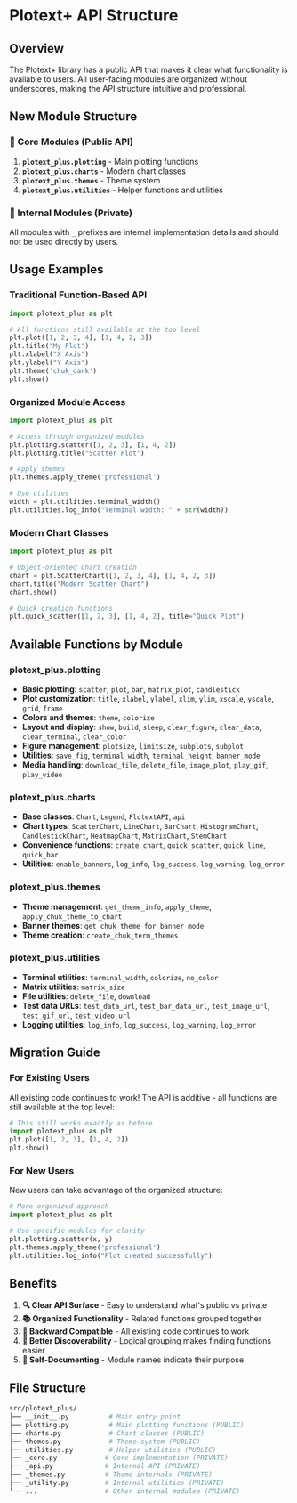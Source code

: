 # Plotext+ API Structure

## Overview

The Plotext+ library has a public API that makes it clear what functionality is available to users. All user-facing modules are organized without underscores, making the API structure intuitive and professional.

## New Module Structure

### 🎯 Core Modules (Public API)

1. **`plotext_plus.plotting`** - Main plotting functions
2. **`plotext_plus.charts`** - Modern chart classes  
3. **`plotext_plus.themes`** - Theme system
4. **`plotext_plus.utilities`** - Helper functions and utilities

### 📁 Internal Modules (Private)

All modules with `_` prefixes are internal implementation details and should not be used directly by users.

## Usage Examples

### Traditional Function-Based API

```python
import plotext_plus as plt

# All functions still available at the top level
plt.plot([1, 2, 3, 4], [1, 4, 2, 3])
plt.title("My Plot")
plt.xlabel("X Axis")
plt.ylabel("Y Axis")  
plt.theme('chuk_dark')
plt.show()
```

### Organized Module Access

```python
import plotext_plus as plt

# Access through organized modules
plt.plotting.scatter([1, 2, 3], [1, 4, 2])
plt.plotting.title("Scatter Plot")

# Apply themes
plt.themes.apply_theme('professional')

# Use utilities
width = plt.utilities.terminal_width()
plt.utilities.log_info("Terminal width: " + str(width))
```

### Modern Chart Classes

```python
import plotext_plus as plt

# Object-oriented chart creation
chart = plt.ScatterChart([1, 2, 3, 4], [1, 4, 2, 3])
chart.title("Modern Scatter Chart")
chart.show()

# Quick creation functions
plt.quick_scatter([1, 2, 3], [1, 4, 2], title="Quick Plot")
```

## Available Functions by Module

### plotext_plus.plotting

- **Basic plotting**: `scatter`, `plot`, `bar`, `matrix_plot`, `candlestick`
- **Plot customization**: `title`, `xlabel`, `ylabel`, `xlim`, `ylim`, `xscale`, `yscale`, `grid`, `frame`
- **Colors and themes**: `theme`, `colorize`
- **Layout and display**: `show`, `build`, `sleep`, `clear_figure`, `clear_data`, `clear_terminal`, `clear_color`
- **Figure management**: `plotsize`, `limitsize`, `subplots`, `subplot`
- **Utilities**: `save_fig`, `terminal_width`, `terminal_height`, `banner_mode`
- **Media handling**: `download_file`, `delete_file`, `image_plot`, `play_gif`, `play_video`

### plotext_plus.charts  

- **Base classes**: `Chart`, `Legend`, `PlotextAPI`, `api`
- **Chart types**: `ScatterChart`, `LineChart`, `BarChart`, `HistogramChart`, `CandlestickChart`, `HeatmapChart`, `MatrixChart`, `StemChart`
- **Convenience functions**: `create_chart`, `quick_scatter`, `quick_line`, `quick_bar`
- **Utilities**: `enable_banners`, `log_info`, `log_success`, `log_warning`, `log_error`

### plotext_plus.themes

- **Theme management**: `get_theme_info`, `apply_theme`, `apply_chuk_theme_to_chart`
- **Banner themes**: `get_chuk_theme_for_banner_mode`
- **Theme creation**: `create_chuk_term_themes`

### plotext_plus.utilities

- **Terminal utilities**: `terminal_width`, `colorize`, `no_color`
- **Matrix utilities**: `matrix_size`
- **File utilities**: `delete_file`, `download`
- **Test data URLs**: `test_data_url`, `test_bar_data_url`, `test_image_url`, `test_gif_url`, `test_video_url`
- **Logging utilities**: `log_info`, `log_success`, `log_warning`, `log_error`

## Migration Guide

### For Existing Users

All existing code continues to work! The API is additive - all functions are still available at the top level:

```python
# This still works exactly as before
import plotext_plus as plt
plt.plot([1, 2, 3], [1, 4, 2])
plt.show()
```

### For New Users

New users can take advantage of the organized structure:

```python
# More organized approach
import plotext_plus as plt

# Use specific modules for clarity
plt.plotting.scatter(x, y)
plt.themes.apply_theme('professional')
plt.utilities.log_info("Plot created successfully")
```

## Benefits

1. **🔍 Clear API Surface** - Easy to understand what's public vs private
2. **📚 Organized Functionality** - Related functions grouped together
3. **🔄 Backward Compatible** - All existing code continues to work  
4. **🎯 Better Discoverability** - Logical grouping makes finding functions easier
5. **📖 Self-Documenting** - Module names indicate their purpose

## File Structure

```bash
src/plotext_plus/
├── __init__.py          # Main entry point
├── plotting.py          # Main plotting functions (PUBLIC)
├── charts.py            # Chart classes (PUBLIC)
├── themes.py            # Theme system (PUBLIC)
├── utilities.py         # Helper utilities (PUBLIC)
├── _core.py            # Core implementation (PRIVATE)
├── _api.py             # Internal API (PRIVATE)
├── _themes.py          # Theme internals (PRIVATE)
├── _utility.py         # Internal utilities (PRIVATE)
└── ...                 # Other internal modules (PRIVATE)
```
